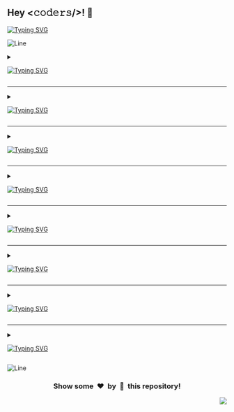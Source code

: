 <h2>Hey <𝚌𝚘𝚍𝚎𝚛𝚜/>! 👋</h2>

[![Typing SVG](https://readme-typing-svg.herokuapp.com?font=Fira+Code&size=60&pause=1000&center=true&vCenter=true&multiline=true&width=1000&height=100&lines=AVAILABLE+PROJECTS)](https://git.io/typing-svg)

![Line](https://github.com/Avdhesh-Varshney/WebMasterLog/assets/114330097/4b78510f-a941-45f8-a9d5-80ed0705e847)

<!-- ######################################### Angular JS Projects ######################################### -->

<details>
<summary>

[![Typing SVG](https://readme-typing-svg.demolab.com?font=Comfortaa&size=60&pause=1500&color=dd0031&center=true&vCenter=true&width=2000&height=120&lines=ANGULAR+JS+PROJECTS)](https://git.io/typing-svg)
</summary>

<div align="center">

#### :zap: Row 1

| <img src="/src/app/(category)/angular/(projects)/contact-manager/screenshot.webp" width="300px" height="180px"> | <img src="/src/app/(category)/angular/(projects)/quick-notes/screenshot.webp" width="300px" height="180px"> | <img src="/src/app/(category)/angular/(projects)/recipe-sharing/screenshot.webp" width="300px" height="180px"> |
| :--: | :--: | :--: |
| [Contact Manager](./src/app/(category)/angular/(projects)/contact-manager) | [Quick Notes](./src/app/(category)/angular/(projects)/quick-notes) | [Recipe Sharing](./src/app/(category)/angular/(projects)/recipe-sharing) |

---

#### :zap: Row 2

| <img src="/src/app/(category)/angular/(projects)/task-manager/screenshot.webp" width="300px" height="180px"> | <img src="/src/app/(category)/angular/(projects)/train-website/screenshot.webp" width="300px" height="180px"> | <img src="/src/app/(category)/angular/(projects)/real-time-chat-application/screenshot.webp" width="300px" height="180px"> |
| :--: | :--: | :--: |
| [Task Manager](./src/app/(category)/angular/(projects)/task-manager) | [Train Website](./src/app/(category)/angular/(projects)/train-website) | [Real Time Chat Application](./src/app/(category)/angular/(projects)/real-time-chat-application) |

</div>

</details>

---

<!-- ######################################### Frontend Projects ######################################### -->

<details>
<summary>

[![Typing SVG](https://readme-typing-svg.demolab.com?font=Comfortaa&size=60&pause=1500&color=61dafb&center=true&vCenter=true&width=2000&height=120&lines=FRONTEND+PROJECTS)](https://git.io/typing-svg)
</summary>

<div align="center">

#### :zap: Row 1

| <img src="/src/app/(category)/frontend/(projects)/amazon-clone/screenshot.webp" width="300px" height="180px"> | <img src="/src/app/(category)/frontend/(projects)/amazon-prime-clone/screenshot.webp" width="300px" height="180px"> | <img src="/src/app/(category)/frontend/(projects)/animated-tea-cup/screenshot.webp" width="300px" height="180px"> |
| :--: | :--: | :--: |
| [Amazon Clone](./src/app/(category)/frontend/(projects)/amazon-clone) | [Amazon Prime Clone](./src/app/(category)/frontend/(projects)/amazon-prime-clone) | [Animated Tea Cup](./src/app/(category)/frontend/(projects)/animated-tea-cup) |

---

#### :zap: Row 2

| <img src="/src/app/(category)/frontend/(projects)/apple-clone/screenshot.webp" width="300px" height="180px"> | <img src="/src/app/(category)/frontend/(projects)/biography-br-ambedkar/screenshot.webp" width="300px" height="180px"> | <img src="/src/app/(category)/frontend/(projects)/biography-mahatma-gandhi/screenshot.webp" width="300px" height="180px"> |
| :--: | :--: | :--: |
| [Apple Clone](./src/app/(category)/frontend/(projects)/apple-clone) | [Biography Br Ambedkar](./src/app/(category)/frontend/(projects)/biography-br-ambedkar) | [Biography Mahatma Gandhi](./src/app/(category)/frontend/(projects)/biography-mahatma-gandhi) |

---

#### :zap: Row 3

| <img src="/src/app/(category)/frontend/(projects)/blood-donation-form/screenshot.webp" width="300px" height="180px"> | <img src="/src/app/(category)/frontend/(projects)/book-website/screenshot.webp" width="300px" height="180px"> | <img src="/src/app/(category)/frontend/(projects)/facebook-login-page/screenshot.webp" width="300px" height="180px"> |
| :--: | :--: | :--: |
| [Blood Donation Form](./src/app/(category)/frontend/(projects)/blood-donation-form) | [Book Website](./src/app/(category)/frontend/(projects)/book-website) | [Facebook Login Page](./src/app/(category)/frontend/(projects)/facebook-login-page) |

---

#### :zap: Row 4

| <img src="/src/app/(category)/frontend/(projects)/feedback-form/screenshot.webp" width="300px" height="180px"> | <img src="/src/app/(category)/frontend/(projects)/flexflow/screenshot.webp" width="300px" height="180px"> | <img src="/src/app/(category)/frontend/(projects)/flipkart-clone/screenshot.webp" width="300px" height="180px"> |
| :--: | :--: | :--: |
| [Feedback Form](./src/app/(category)/frontend/(projects)/feedback-form) | [Flexflow](./src/app/(category)/frontend/(projects)/flexflow) | [Flipkart Clone](./src/app/(category)/frontend/(projects)/flipkart-clone) |

---

#### :zap: Row 5

| <img src="/src/app/(category)/frontend/(projects)/google-drive-clone/screenshot.webp" width="300px" height="180px"> | <img src="/src/app/(category)/frontend/(projects)/google-search-clone/screenshot.webp" width="300px" height="180px"> | <img src="/src/app/(category)/frontend/(projects)/hotstar-clone/screenshot.webp" width="300px" height="180px"> |
| :--: | :--: | :--: |
| [Google Drive Clone](./src/app/(category)/frontend/(projects)/google-drive-clone) | [Google Search Clone](./src/app/(category)/frontend/(projects)/google-search-clone) | [Hotstar Clone](./src/app/(category)/frontend/(projects)/hotstar-clone) |

---

#### :zap: Row 6

| <img src="/src/app/(category)/frontend/(projects)/iphone-14-pro-clone/screenshot.webp" width="300px" height="180px"> | <img src="/src/app/(category)/frontend/(projects)/linktree-clone/screenshot.webp" width="300px" height="180px"> | <img src="/src/app/(category)/frontend/(projects)/login-signup-form/screenshot.webp" width="300px" height="180px"> |
| :--: | :--: | :--: |
| [Iphone 14 Pro Clone](./src/app/(category)/frontend/(projects)/iphone-14-pro-clone) | [Linktree Clone](./src/app/(category)/frontend/(projects)/linktree-clone) | [Login Signup Form](./src/app/(category)/frontend/(projects)/login-signup-form) |

---

#### :zap: Row 7

| <img src="/src/app/(category)/frontend/(projects)/makemytrip-clone/screenshot.webp" width="300px" height="180px"> | <img src="/src/app/(category)/frontend/(projects)/microsoft-clone/screenshot.webp" width="300px" height="180px"> | <img src="/src/app/(category)/frontend/(projects)/netflix-clone/screenshot.webp" width="300px" height="180px"> |
| :--: | :--: | :--: |
| [Makemytrip Clone](./src/app/(category)/frontend/(projects)/makemytrip-clone) | [Microsoft Clone](./src/app/(category)/frontend/(projects)/microsoft-clone) | [Netflix Clone](./src/app/(category)/frontend/(projects)/netflix-clone) |

---

#### :zap: Row 8

| <img src="/src/app/(category)/frontend/(projects)/phonepe/screenshot.webp" width="300px" height="180px"> | <img src="/src/app/(category)/frontend/(projects)/pokemon-card/screenshot.webp" width="300px" height="180px"> | <img src="/src/app/(category)/frontend/(projects)/product-landing-page/screenshot.webp" width="300px" height="180px"> |
| :--: | :--: | :--: |
| [Phonepe](./src/app/(category)/frontend/(projects)/phonepe) | [Pokemon Card](./src/app/(category)/frontend/(projects)/pokemon-card) | [Product Landing Page](./src/app/(category)/frontend/(projects)/product-landing-page) |

---

#### :zap: Row 9

| <img src="/src/app/(category)/frontend/(projects)/reddit-clone/screenshot.webp" width="300px" height="180px"> | <img src="/src/app/(category)/frontend/(projects)/sidebar-menu/screenshot.webp" width="300px" height="180px"> | <img src="/src/app/(category)/frontend/(projects)/spacex-website-clone/screenshot.webp" width="300px" height="180px"> |
| :--: | :--: | :--: |
| [Reddit Clone](./src/app/(category)/frontend/(projects)/reddit-clone) | [Sidebar Menu](./src/app/(category)/frontend/(projects)/sidebar-menu) | [Spacex Website Clone](./src/app/(category)/frontend/(projects)/spacex-website-clone) |

---

#### :zap: Row 10

| <img src="/src/app/(category)/frontend/(projects)/spotify-clone/screenshot.webp" width="300px" height="180px"> | <img src="/src/app/(category)/frontend/(projects)/starbucks-landing-page/screenshot.webp" width="300px" height="180px"> | <img src="/src/app/(category)/frontend/(projects)/survey-form/screenshot.webp" width="300px" height="180px"> |
| :--: | :--: | :--: |
| [Spotify Clone](./src/app/(category)/frontend/(projects)/spotify-clone) | [Starbucks Landing Page](./src/app/(category)/frontend/(projects)/starbucks-landing-page) | [Survey Form](./src/app/(category)/frontend/(projects)/survey-form) |

</div>

</details>

---

<!-- ######################################### Javascript/ Vanilla JS Projects ######################################### -->

<details>
<summary>

[![Typing SVG](https://readme-typing-svg.demolab.com?font=Comfortaa&size=60&pause=1500&color=F7DF1E&center=true&vCenter=true&width=2000&height=120&lines=VANILLA+JS+PROJECTS)](https://git.io/typing-svg)
</summary>

<div align="center">

#### :zap: Row 1

| <img src="/src/app/(category)/javascript/(projects)/3d-solar-system/screenshot.webp" width="300px" height="180px"> | <img src="/src/app/(category)/javascript/(projects)/amazon-clone/screenshot.webp" width="300px" height="180px"> | <img src="/src/app/(category)/javascript/(projects)/anagram-checker/screenshot.webp" width="300px" height="180px"> |
| :--: | :--: | :--: |
| [3D Solar System](./src/app/(category)/javascript/(projects)/3d-solar-system) | [Amazon Clone](./src/app/(category)/javascript/(projects)/amazon-clone) | [Anagram Checker](./src/app/(category)/javascript/(projects)/anagram-checker) |

---

#### :zap: Row 2

| <img src="/src/app/(category)/javascript/(projects)/analog-clock/screenshot.webp" width="300px" height="180px"> | <img src="/src/app/(category)/javascript/(projects)/apna-college-clone/screenshot.webp" width="300px" height="180px"> | <img src="/src/app/(category)/javascript/(projects)/audio-analyzer/screenshot.webp" width="300px" height="180px"> |
| :--: | :--: | :--: |
| [Analog Clock](./src/app/(category)/javascript/(projects)/analog-clock) | [Apna College Clone](./src/app/(category)/javascript/(projects)/apna-college-clone) | [Audio Analyzer](./src/app/(category)/javascript/(projects)/audio-analyzer) |

---

#### :zap: Row 3

| <img src="/src/app/(category)/javascript/(projects)/battery-status-tracker/screenshot.webp" width="300px" height="180px"> | <img src="/src/app/(category)/javascript/(projects)/book-review-website/screenshot.webp" width="300px" height="180px"> | <img src="/src/app/(category)/javascript/(projects)/bulb-on-off/screenshot.webp" width="300px" height="180px"> |
| :--: | :--: | :--: |
| [Battery Status Tracker](./src/app/(category)/javascript/(projects)/battery-status-tracker) | [Book Review Website](./src/app/(category)/javascript/(projects)/book-review-website) | [Bulb On Off](./src/app/(category)/javascript/(projects)/bulb-on-off) |

---

#### :zap: Row 4

| <img src="/src/app/(category)/javascript/(projects)/calendar-app/screenshot.webp" width="300px" height="180px"> | <img src="/src/app/(category)/javascript/(projects)/captcha-generator/screenshot.webp" width="300px" height="180px"> | <img src="/src/app/(category)/javascript/(projects)/ceaser-cipher/screenshot.webp" width="300px" height="180px"> |
| :--: | :--: | :--: |
| [Calendar App](./src/app/(category)/javascript/(projects)/calendar-app) | [Captcha Generator](./src/app/(category)/javascript/(projects)/captcha-generator) | [Ceaser Cipher](./src/app/(category)/javascript/(projects)/ceaser-cipher) |

---

#### :zap: Row 5

| <img src="/src/app/(category)/javascript/(projects)/co-prime-number-checker/screenshot.webp" width="300px" height="180px"> | <img src="/src/app/(category)/javascript/(projects)/code-editor/screenshot.webp" width="300px" height="180px"> | <img src="/src/app/(category)/javascript/(projects)/cosmoxplore-apod/screenshot.webp" width="300px" height="180px"> |
| :--: | :--: | :--: |
| [Co Prime Number Checker](./src/app/(category)/javascript/(projects)/co-prime-number-checker) | [Code Editor](./src/app/(category)/javascript/(projects)/code-editor) | [Cosmoxplore Apod](./src/app/(category)/javascript/(projects)/cosmoxplore-apod) |

---

#### :zap: Row 6

| <img src="/src/app/(category)/javascript/(projects)/countdown-timer/screenshot.webp" width="300px" height="180px"> | <img src="/src/app/(category)/javascript/(projects)/countries-over-the-world/screenshot.webp" width="300px" height="180px"> | <img src="/src/app/(category)/javascript/(projects)/css-art-gallery/screenshot.webp" width="300px" height="180px"> |       
| :--: | :--: | :--: |
| [Countdown Timer](./src/app/(category)/javascript/(projects)/countdown-timer) | [Countries Over The World](./src/app/(category)/javascript/(projects)/countries-over-the-world) | [Css Art Gallery](./src/app/(category)/javascript/(projects)/css-art-gallery) |

---

#### :zap: Row 7

| <img src="/src/app/(category)/javascript/(projects)/custom-video-player/screenshot.webp" width="300px" height="180px"> | <img src="/src/app/(category)/javascript/(projects)/daily-journal-website/screenshot.webp" width="300px" height="180px"> | <img src="/src/app/(category)/javascript/(projects)/day-calculator/screenshot.webp" width="300px" height="180px"> |       
| :--: | :--: | :--: |
| [Custom Video Player](./src/app/(category)/javascript/(projects)/custom-video-player) | [Daily Journal Website](./src/app/(category)/javascript/(projects)/daily-journal-website) | [Day Calculator](./src/app/(category)/javascript/(projects)/day-calculator) |

---

#### :zap: Row 8

| <img src="/src/app/(category)/javascript/(projects)/days-between-two-dates/screenshot.webp" width="300px" height="180px"> | <img src="/src/app/(category)/javascript/(projects)/dictionary-app/screenshot.webp" width="300px" height="180px"> | <img src="/src/app/(category)/javascript/(projects)/dictonary-app/screenshot.webp" width="300px" height="180px"> |
| :--: | :--: | :--: |
| [Days Between Two Dates](./src/app/(category)/javascript/(projects)/days-between-two-dates) | [Dictionary App](./src/app/(category)/javascript/(projects)/dictionary-app) | [Dictonary App](./src/app/(category)/javascript/(projects)/dictonary-app) |

---

#### :zap: Row 9

| <img src="/src/app/(category)/javascript/(projects)/drag-and-drop/screenshot.webp" width="300px" height="180px"> | <img src="/src/app/(category)/javascript/(projects)/electronic-drum-kit/screenshot.webp" width="300px" height="180px"> | <img src="/src/app/(category)/javascript/(projects)/email-subscription-form-with-google-sheet/screenshot.webp" width="300px" height="180px"> |
| :--: | :--: | :--: |
| [Drag And Drop](./src/app/(category)/javascript/(projects)/drag-and-drop) | [Electronic Drum Kit](./src/app/(category)/javascript/(projects)/electronic-drum-kit) | [Email Subscription Form With Google Sheet](./src/app/(category)/javascript/(projects)/email-subscription-form-with-google-sheet) |

---

#### :zap: Row 10

| <img src="/src/app/(category)/javascript/(projects)/emoji-maker/screenshot.webp" width="300px" height="180px"> | <img src="/src/app/(category)/javascript/(projects)/expense-splitter-website/screenshot.webp" width="300px" height="180px"> | <img src="/src/app/(category)/javascript/(projects)/expense-tracker/screenshot.webp" width="300px" height="180px"> |
| :--: | :--: | :--: |
| [Emoji Maker](./src/app/(category)/javascript/(projects)/emoji-maker) | [Expense Splitter Website](./src/app/(category)/javascript/(projects)/expense-splitter-website) | [Expense Tracker](./src/app/(category)/javascript/(projects)/expense-tracker) |

---

#### :zap: Row 11

| <img src="/src/app/(category)/javascript/(projects)/fitness-website/screenshot.webp" width="300px" height="180px"> | <img src="/src/app/(category)/javascript/(projects)/food-recipe-finder/screenshot.webp" width="300px" height="180px"> | <img src="/src/app/(category)/javascript/(projects)/gallery/screenshot.webp" width="300px" height="180px"> |
| :--: | :--: | :--: |
| [Fitness Website](./src/app/(category)/javascript/(projects)/fitness-website) | [Food Recipe Finder](./src/app/(category)/javascript/(projects)/food-recipe-finder) | [Gallery](./src/app/(category)/javascript/(projects)/gallery) |

---

#### :zap: Row 12

| <img src="/src/app/(category)/javascript/(projects)/garden-planning-website/screenshot.webp" width="300px" height="180px"> | <img src="/src/app/(category)/javascript/(projects)/gasguys-homepage-clone/screenshot.webp" width="300px" height="180px"> | <img src="/src/app/(category)/javascript/(projects)/github-profile-viewer/screenshot.webp" width="300px" height="180px"> |
| :--: | :--: | :--: |
| [Garden Planning Website](./src/app/(category)/javascript/(projects)/garden-planning-website) | [Gasguys Homepage Clone](./src/app/(category)/javascript/(projects)/gasguys-homepage-clone) | [Github Profile Viewer](./src/app/(category)/javascript/(projects)/github-profile-viewer) |

---

#### :zap: Row 13

| <img src="/src/app/(category)/javascript/(projects)/gravity-drops/screenshot.webp" width="300px" height="180px"> | <img src="/src/app/(category)/javascript/(projects)/hackathon-tracker/screenshot.webp" width="300px" height="180px"> | <img src="/src/app/(category)/javascript/(projects)/hex-color-code-generator/screenshot.webp" width="300px" height="180px"> |       
| :--: | :--: | :--: |
| [Gravity Drops](./src/app/(category)/javascript/(projects)/gravity-drops) | [Hackathon Tracker](./src/app/(category)/javascript/(projects)/hackathon-tracker) | [Hex Color Code Generator](./src/app/(category)/javascript/(projects)/hex-color-code-generator) |

---

#### :zap: Row 14

| <img src="/src/app/(category)/javascript/(projects)/image-search-engine/screenshot.webp" width="300px" height="180px"> | <img src="/src/app/(category)/javascript/(projects)/interactive-drawing-website/screenshot.webp" width="300px" height="180px"> | <img src="/src/app/(category)/javascript/(projects)/interactive-periodic-table/screenshot.webp" width="300px" height="180px"> |
| :--: | :--: | :--: |
| [Image Search Engine](./src/app/(category)/javascript/(projects)/image-search-engine) | [Interactive Drawing Website](./src/app/(category)/javascript/(projects)/interactive-drawing-website) | [Interactive Periodic Table](./src/app/(category)/javascript/(projects)/interactive-periodic-table) |

---

#### :zap: Row 15

| <img src="/src/app/(category)/javascript/(projects)/interval-timer/screenshot.webp" width="300px" height="180px"> | <img src="/src/app/(category)/javascript/(projects)/isogram-checker/screenshot.webp" width="300px" height="180px"> | <img src="/src/app/(category)/javascript/(projects)/isomorphic-strings-checker/screenshot.webp" width="300px" height="180px"> |      
| :--: | :--: | :--: |
| [Interval Timer](./src/app/(category)/javascript/(projects)/interval-timer) | [Isogram Checker](./src/app/(category)/javascript/(projects)/isogram-checker) | [Isomorphic Strings Checker](./src/app/(category)/javascript/(projects)/isomorphic-strings-checker) |

---

#### :zap: Row 16

| <img src="/src/app/(category)/javascript/(projects)/joke-telling-website/screenshot.webp" width="300px" height="180px"> | <img src="/src/app/(category)/javascript/(projects)/kanban-board/screenshot.webp" width="300px" height="180px"> | <img src="/src/app/(category)/javascript/(projects)/language-learning-website/screenshot.webp" width="300px" height="180px"> |    
| :--: | :--: | :--: |
| [Joke Telling Website](./src/app/(category)/javascript/(projects)/joke-telling-website) | [Kanban Board](./src/app/(category)/javascript/(projects)/kanban-board) | [Language Learning Website](./src/app/(category)/javascript/(projects)/language-learning-website) |

---

#### :zap: Row 17

| <img src="/src/app/(category)/javascript/(projects)/language-translator/screenshot.webp" width="300px" height="180px"> | <img src="/src/app/(category)/javascript/(projects)/leap-year-checker/screenshot.webp" width="300px" height="180px"> | <img src="/src/app/(category)/javascript/(projects)/markdown-previewer/screenshot.webp" width="300px" height="180px"> |       
| :--: | :--: | :--: |
| [Language Translator](./src/app/(category)/javascript/(projects)/language-translator) | [Leap Year Checker](./src/app/(category)/javascript/(projects)/leap-year-checker) | [Markdown Previewer](./src/app/(category)/javascript/(projects)/markdown-previewer) |

---

#### :zap: Row 18

| <img src="/src/app/(category)/javascript/(projects)/martian-imagery/screenshot.webp" width="300px" height="180px"> | <img src="/src/app/(category)/javascript/(projects)/meme-creator/screenshot.webp" width="300px" height="180px"> | <img src="/src/app/(category)/javascript/(projects)/meme-generator/screenshot.webp" width="300px" height="180px"> |
| :--: | :--: | :--: |
| [Martian Imagery](./src/app/(category)/javascript/(projects)/martian-imagery) | [Meme Creator](./src/app/(category)/javascript/(projects)/meme-creator) | [Meme Generator](./src/app/(category)/javascript/(projects)/meme-generator) |

---

#### :zap: Row 19

| <img src="/src/app/(category)/javascript/(projects)/moon-phase-visibility/screenshot.webp" width="300px" height="180px"> | <img src="/src/app/(category)/javascript/(projects)/morse-code-convertor/screenshot.webp" width="300px" height="180px"> | <img src="/src/app/(category)/javascript/(projects)/movie-app/screenshot.webp" width="300px" height="180px"> |
| :--: | :--: | :--: |
| [Moon Phase Visibility](./src/app/(category)/javascript/(projects)/moon-phase-visibility) | [Morse Code Convertor](./src/app/(category)/javascript/(projects)/morse-code-convertor) | [Movie App](./src/app/(category)/javascript/(projects)/movie-app) |

---

#### :zap: Row 20

| <img src="/src/app/(category)/javascript/(projects)/movie-finder/screenshot.webp" width="300px" height="180px"> | <img src="/src/app/(category)/javascript/(projects)/n-queen-visualizer/screenshot.webp" width="300px" height="180px"> | <img src="/src/app/(category)/javascript/(projects)/number-to-words-convertor/screenshot.webp" width="300px" height="180px"> |      
| :--: | :--: | :--: |
| [Movie Finder](./src/app/(category)/javascript/(projects)/movie-finder) | [N Queen Visualizer](./src/app/(category)/javascript/(projects)/n-queen-visualizer) | [Number To Words Convertor](./src/app/(category)/javascript/(projects)/number-to-words-convertor) |

---

#### :zap: Row 21

| <img src="/src/app/(category)/javascript/(projects)/paint-app/screenshot.webp" width="300px" height="180px"> | <img src="/src/app/(category)/javascript/(projects)/palindrome-checker/screenshot.webp" width="300px" height="180px"> | <img src="/src/app/(category)/javascript/(projects)/pangram-checker/screenshot.webp" width="300px" height="180px"> |
| :--: | :--: | :--: |
| [Paint App](./src/app/(category)/javascript/(projects)/paint-app) | [Palindrome Checker](./src/app/(category)/javascript/(projects)/palindrome-checker) | [Pangram Checker](./src/app/(category)/javascript/(projects)/pangram-checker) |

---

#### :zap: Row 22

| <img src="/src/app/(category)/javascript/(projects)/password-generator/screenshot.webp" width="300px" height="180px"> | <img src="/src/app/(category)/javascript/(projects)/password-manager/screenshot.webp" width="300px" height="180px"> | <img src="/src/app/(category)/javascript/(projects)/password-strength-checker/screenshot.webp" width="300px" height="180px"> |  
| :--: | :--: | :--: |
| [Password Generator](./src/app/(category)/javascript/(projects)/password-generator) | [Password Manager](./src/app/(category)/javascript/(projects)/password-manager) | [Password Strength Checker](./src/app/(category)/javascript/(projects)/password-strength-checker) |

---

#### :zap: Row 23

| <img src="/src/app/(category)/javascript/(projects)/paytm-clone/screenshot.webp" width="300px" height="180px"> | <img src="/src/app/(category)/javascript/(projects)/perfect-number-checker/screenshot.webp" width="300px" height="180px"> | <img src="/src/app/(category)/javascript/(projects)/personal-portfolio/screenshot.webp" width="300px" height="180px"> |
| :--: | :--: | :--: |
| [Paytm Clone](./src/app/(category)/javascript/(projects)/paytm-clone) | [Perfect Number Checker](./src/app/(category)/javascript/(projects)/perfect-number-checker) | [Personal Portfolio](./src/app/(category)/javascript/(projects)/personal-portfolio) |

---

#### :zap: Row 24

| <img src="/src/app/(category)/javascript/(projects)/prime-number-checker/screenshot.webp" width="300px" height="180px"> | <img src="/src/app/(category)/javascript/(projects)/qr-code-generator/screenshot.webp" width="300px" height="180px"> | <img src="/src/app/(category)/javascript/(projects)/quote-generator/screenshot.webp" width="300px" height="180px"> |
| :--: | :--: | :--: |
| [Prime Number Checker](./src/app/(category)/javascript/(projects)/prime-number-checker) | [Qr Code Generator](./src/app/(category)/javascript/(projects)/qr-code-generator) | [Quote Generator](./src/app/(category)/javascript/(projects)/quote-generator) |

---

#### :zap: Row 25

| <img src="/src/app/(category)/javascript/(projects)/random-advice-generator/screenshot.webp" width="300px" height="180px"> | <img src="/src/app/(category)/javascript/(projects)/random-name-generator/screenshot.webp" width="300px" height="180px"> | <img src="/src/app/(category)/javascript/(projects)/random-picker/screenshot.webp" width="300px" height="180px"> |    
| :--: | :--: | :--: |
| [Random Advice Generator](./src/app/(category)/javascript/(projects)/random-advice-generator) | [Random Name Generator](./src/app/(category)/javascript/(projects)/random-name-generator) | [Random Picker](./src/app/(category)/javascript/(projects)/random-picker) |

---

#### :zap: Row 26

| <img src="/src/app/(category)/javascript/(projects)/recipe-finder/screenshot.webp" width="300px" height="180px"> | <img src="/src/app/(category)/javascript/(projects)/recipe-hunter/screenshot.webp" width="300px" height="180px"> | <img src="/src/app/(category)/javascript/(projects)/resume-builder/screenshot.webp" width="300px" height="180px"> |
| :--: | :--: | :--: |
| [Recipe Finder](./src/app/(category)/javascript/(projects)/recipe-finder) | [Recipe Hunter](./src/app/(category)/javascript/(projects)/recipe-hunter) | [Resume Builder](./src/app/(category)/javascript/(projects)/resume-builder) |

---

#### :zap: Row 27

| <img src="/src/app/(category)/javascript/(projects)/rgb-color-slider/screenshot.webp" width="300px" height="180px"> | <img src="/src/app/(category)/javascript/(projects)/search-from-here/screenshot.webp" width="300px" height="180px"> | <img src="/src/app/(category)/javascript/(projects)/social-media-analytics/screenshot.webp" width="300px" height="180px"> |       
| :--: | :--: | :--: |
| [Rgb Color Slider](./src/app/(category)/javascript/(projects)/rgb-color-slider) | [Search From Here](./src/app/(category)/javascript/(projects)/search-from-here) | [Social Media Analytics](./src/app/(category)/javascript/(projects)/social-media-analytics) |

---

#### :zap: Row 28

| <img src="/src/app/(category)/javascript/(projects)/sort-visualizer/screenshot.webp" width="300px" height="180px"> | <img src="/src/app/(category)/javascript/(projects)/star-rating-component/screenshot.webp" width="300px" height="180px"> | <img src="/src/app/(category)/javascript/(projects)/stop-watch/screenshot.webp" width="300px" height="180px"> |
| :--: | :--: | :--: |
| [Sort Visualizer](./src/app/(category)/javascript/(projects)/sort-visualizer) | [Star Rating Component](./src/app/(category)/javascript/(projects)/star-rating-component) | [Stop Watch](./src/app/(category)/javascript/(projects)/stop-watch) |

---

#### :zap: Row 29

| <img src="/src/app/(category)/javascript/(projects)/stopwatch/screenshot.webp" width="300px" height="180px"> | <img src="/src/app/(category)/javascript/(projects)/subsequence-checker/screenshot.webp" width="300px" height="180px"> | <img src="/src/app/(category)/javascript/(projects)/substring-checker/screenshot.webp" width="300px" height="180px"> |
| :--: | :--: | :--: |
| [Stopwatch](./src/app/(category)/javascript/(projects)/stopwatch) | [Subsequence Checker](./src/app/(category)/javascript/(projects)/subsequence-checker) | [Substring Checker](./src/app/(category)/javascript/(projects)/substring-checker) |

---

#### :zap: Row 30

| <img src="/src/app/(category)/javascript/(projects)/sudoku-game/screenshot.webp" width="300px" height="180px"> | <img src="/src/app/(category)/javascript/(projects)/sudoku-solver/screenshot.webp" width="300px" height="180px"> | <img src="/src/app/(category)/javascript/(projects)/synonym-searcher/screenshot.webp" width="300px" height="180px"> |
| :--: | :--: | :--: |
| [Sudoku Game](./src/app/(category)/javascript/(projects)/sudoku-game) | [Sudoku Solver](./src/app/(category)/javascript/(projects)/sudoku-solver) | [Synonym Searcher](./src/app/(category)/javascript/(projects)/synonym-searcher) |

---

#### :zap: Row 31

| <img src="/src/app/(category)/javascript/(projects)/task-reminder/screenshot.webp" width="300px" height="180px"> | <img src="/src/app/(category)/javascript/(projects)/tesla-website-clone/screenshot.webp" width="300px" height="180px"> | <img src="/src/app/(category)/javascript/(projects)/text-summarizer/screenshot.webp" width="300px" height="180px"> |
| :--: | :--: | :--: |
| [Task Reminder](./src/app/(category)/javascript/(projects)/task-reminder) | [Tesla Website Clone](./src/app/(category)/javascript/(projects)/tesla-website-clone) | [Text Summarizer](./src/app/(category)/javascript/(projects)/text-summarizer) |

---

#### :zap: Row 32

| <img src="/src/app/(category)/javascript/(projects)/text-to-image-generator/screenshot.webp" width="300px" height="180px"> | <img src="/src/app/(category)/javascript/(projects)/text-to-voice/screenshot.webp" width="300px" height="180px"> | <img src="/src/app/(category)/javascript/(projects)/text-translator/screenshot.webp" width="300px" height="180px"> |
| :--: | :--: | :--: |
| [Text To Image Generator](./src/app/(category)/javascript/(projects)/text-to-image-generator) | [Text To Voice](./src/app/(category)/javascript/(projects)/text-to-voice) | [Text Translator](./src/app/(category)/javascript/(projects)/text-translator) |

---

#### :zap: Row 33

| <img src="/src/app/(category)/javascript/(projects)/theme-cake-order-form/screenshot.webp" width="300px" height="180px"> | <img src="/src/app/(category)/javascript/(projects)/time-capsule-center/screenshot.webp" width="300px" height="180px"> | <img src="/src/app/(category)/javascript/(projects)/time-watcher/screenshot.webp" width="300px" height="180px"> |
| :--: | :--: | :--: |
| [Theme Cake Order Form](./src/app/(category)/javascript/(projects)/theme-cake-order-form) | [Time Capsule Center](./src/app/(category)/javascript/(projects)/time-capsule-center) | [Time Watcher](./src/app/(category)/javascript/(projects)/time-watcher) |

---

#### :zap: Row 34

| <img src="/src/app/(category)/javascript/(projects)/to-do-list/screenshot.webp" width="300px" height="180px"> | <img src="/src/app/(category)/javascript/(projects)/travel-app/screenshot.webp" width="300px" height="180px"> | <img src="/src/app/(category)/javascript/(projects)/travel-journal/screenshot.webp" width="300px" height="180px"> |
| :--: | :--: | :--: |
| [To Do List](./src/app/(category)/javascript/(projects)/to-do-list) | [Travel App](./src/app/(category)/javascript/(projects)/travel-app) | [Travel Journal](./src/app/(category)/javascript/(projects)/travel-journal) |

---

#### :zap: Row 35

| <img src="/src/app/(category)/javascript/(projects)/typing-test/screenshot.webp" width="300px" height="180px"> | <img src="/src/app/(category)/javascript/(projects)/valid-parenthesis-checker/screenshot.webp" width="300px" height="180px"> | <img src="/src/app/(category)/javascript/(projects)/virtual-piano/screenshot.webp" width="300px" height="180px"> |
| :--: | :--: | :--: |
| [Typing Test](./src/app/(category)/javascript/(projects)/typing-test) | [Valid Parenthesis Checker](./src/app/(category)/javascript/(projects)/valid-parenthesis-checker) | [Virtual Piano](./src/app/(category)/javascript/(projects)/virtual-piano) |

---

#### :zap: Row 36

| <img src="/src/app/(category)/javascript/(projects)/vocabulary-builder/screenshot.webp" width="300px" height="180px"> | <img src="/src/app/(category)/javascript/(projects)/vowel-counter/screenshot.webp" width="300px" height="180px"> | <img src="/src/app/(category)/javascript/(projects)/weather-app/screenshot.webp" width="300px" height="180px"> |
| :--: | :--: | :--: |
| [Vocabulary Builder](./src/app/(category)/javascript/(projects)/vocabulary-builder) | [Vowel Counter](./src/app/(category)/javascript/(projects)/vowel-counter) | [Weather App](./src/app/(category)/javascript/(projects)/weather-app) |

---

#### :zap: Row 37

| <img src="/src/app/(category)/javascript/(projects)/wheel-selector/screenshot.webp" width="300px" height="180px"> | <img src="/src/app/(category)/javascript/(projects)/wikipedia-clone/screenshot.webp" width="300px" height="180px"> | <img src="/src/app/(category)/javascript/(projects)/word-counter/screenshot.webp" width="300px" height="180px"> |
| :--: | :--: | :--: |
| [Wheel Selector](./src/app/(category)/javascript/(projects)/wheel-selector) | [Wikipedia Clone](./src/app/(category)/javascript/(projects)/wikipedia-clone) | [Word Counter](./src/app/(category)/javascript/(projects)/word-counter) |

---

#### :zap: Row 38

| <img src="/src/app/(category)/javascript/(projects)/world-clock/screenshot.webp" width="300px" height="180px"> | <img src="/src/app/(category)/javascript/(projects)/world-population/screenshot.webp" width="300px" height="180px"> | <img src="/src/app/(category)/javascript/(projects)/youtube-clone/screenshot.webp" width="300px" height="180px"> |
| :--: | :--: | :--: |
| [World Clock](./src/app/(category)/javascript/(projects)/world-clock) | [World Population](./src/app/(category)/javascript/(projects)/world-population) | [Youtube Clone](./src/app/(category)/javascript/(projects)/youtube-clone) |

---

#### :zap: Row 39

| <img src="/src/app/(category)/javascript/(projects)/zomato-clone/screenshot.webp" width="300px" height="180px"> |  |  |
| :--: | :--: | :--: |
| [Zomato Clone](./src/app/(category)/javascript/(projects)/zomato-clone) |  |  |

</div>

</details>

---

<!-- ######################################### Next JS Projects ######################################### -->

<details>
<summary>

[![Typing SVG](https://readme-typing-svg.demolab.com?font=Comfortaa&size=60&pause=1500&color=000000&center=true&vCenter=true&width=2000&height=120&lines=NEXT+JS+PROJECTS)](https://git.io/typing-svg)
</summary>

<div align="center">

#### :zap: Row 1

| <img src="/src/app/(category)/next/(projects)/attendance-tracking-app/screenshot.webp" width="300px" height="180px"> | <img src="/src/app/(category)/next/(projects)/breaking-news-app/screenshot.webp" width="300px" height="180px"> | <img src="/src/app/(category)/next/(projects)/gen-ai-quiz-application/screenshot.webp" width="300px" height="180px"> |
| :--: | :--: | :--: |
| [Attendance Tracking App](./src/app/(category)/next/(projects)/attendance-tracking-app) | [Breaking News App](./src/app/(category)/next/(projects)/breaking-news-app) | [Gen Ai Quiz Application](./src/app/(category)/next/(projects)/gen-ai-quiz-application) |

---

#### :zap: Row 2

| <img src="/src/app/(category)/next/(projects)/quiz-app/screenshot.webp" width="300px" height="180px"> | <img src="/src/app/(category)/next/(projects)/url-shortener/screenshot.webp" width="300px" height="180px"> | <img src="/src/app/(category)/next/(projects)/video-call-app/screenshot.webp" width="300px" height="180px"> |
| :--: | :--: | :--: |
| [Quiz App](./src/app/(category)/next/(projects)/quiz-app) | [Url Shortener](./src/app/(category)/next/(projects)/url-shortener) | [Video Call App](./src/app/(category)/next/(projects)/video-call-app) |

---

#### :zap: Row 3

| <img src="/src/app/(category)/next/(projects)/voice-call-app/screenshot.webp" width="300px" height="180px"> | <img src="/src/app/(category)/next/(projects)/weather-website/screenshot.webp" width="300px" height="180px"> |
| :--: | :--: |
| [Voice Call App](./src/app/(category)/next/(projects)/voice-call-app) | [Weather Website](./src/app/(category)/next/(projects)/weather-website) |

</div>

</details>

---

<!-- ######################################### Node JS Projects ######################################### -->

<details>
<summary>

[![Typing SVG](https://readme-typing-svg.demolab.com?font=Comfortaa&size=60&pause=1500&color=339933&center=true&vCenter=true&width=2000&height=120&lines=NODE+JS+PROJECTS)](https://git.io/typing-svg)
</summary>

<div align="center">

#### :zap: Row 1

| <img src="/src/app/(category)/node/(projects)/blog-platform/screenshot.webp" width="300px" height="180px"> | <img src="/src/app/(category)/node/(projects)/cooking-blog/screenshot.webp" width="300px" height="180px"> | <img src="/src/app/(category)/node/(projects)/crud-operations/screenshot.webp" width="300px" height="180px"> |
| :--: | :--: | :--: |
| [Blog Platform](./src/app/(category)/node/(projects)/blog-platform) | [Cooking Blog](./src/app/(category)/node/(projects)/cooking-blog) | [Crud Operations](./src/app/(category)/node/(projects)/crud-operations) |

---

#### :zap: Row 2

| <img src="/src/app/(category)/node/(projects)/docx-to-pdf-converter/screenshot.webp" width="300px" height="180px"> | <img src="/src/app/(category)/node/(projects)/e-commerce/screenshot.webp" width="300px" height="180px"> | <img src="/src/app/(category)/node/(projects)/file-upload-and-download-system/screenshot.webp" width="300px" height="180px"> |
| :--: | :--: | :--: |
| [Docx To Pdf Converter](./src/app/(category)/node/(projects)/docx-to-pdf-converter) | [E Commerce](./src/app/(category)/node/(projects)/e-commerce) | [File Upload And Download System](./src/app/(category)/node/(projects)/file-upload-and-download-system) |

---

#### :zap: Row 3

| <img src="/src/app/(category)/node/(projects)/gmail-nodemailer/screenshot.webp" width="300px" height="180px"> | <img src="/src/app/(category)/node/(projects)/headline-hub/screenshot.webp" width="300px" height="180px"> | <img src="/src/app/(category)/node/(projects)/infinite-scrolling/screenshot.webp" width="300px" height="180px"> |
| :--: | :--: | :--: |
| [Gmail Nodemailer](./src/app/(category)/node/(projects)/gmail-nodemailer) | [Headline Hub](./src/app/(category)/node/(projects)/headline-hub) | [Infinite Scrolling](./src/app/(category)/node/(projects)/infinite-scrolling) |

---

#### :zap: Row 4

| <img src="/src/app/(category)/node/(projects)/jwt-authenticator-with-roles/screenshot.webp" width="300px" height="180px"> | <img src="/src/app/(category)/node/(projects)/url-scraper/screenshot.webp" width="300px" height="180px"> | <img src="/src/app/(category)/node/(projects)/url-shortener/screenshot.webp" width="300px" height="180px"> |
| :--: | :--: | :--: |
| [Jwt Authenticator With Roles](./src/app/(category)/node/(projects)/jwt-authenticator-with-roles) | [Url Scraper](./src/app/(category)/node/(projects)/url-scraper) | [Url Shortener](./src/app/(category)/node/(projects)/url-shortener) |

---

#### :zap: Row 5

| <img src="/src/app/(category)/node/(projects)/user-registration-system/screenshot.webp" width="300px" height="180px"> | <img src="/src/app/(category)/node/(projects)/youtube-video-downloader/screenshot.webp" width="300px" height="180px"> | <img src="/src/app/(category)/node/(projects)/med-brain/screenshot.webp" width="300px" height="180px">  |
| :--: | :--: | :--: |
| [User Registration System](./src/app/(category)/node/(projects)/user-registration-system) | [Youtube Video Downloader](./src/app/(category)/node/(projects)/youtube-video-downloader) | [med-brain](./src/app/(category)/node/(projects)/med-brain) |  |


#### :zap: Row 6

| <img src="/src/app/(category)/node/(projects)/real-time-chat-app/screenshot.webp" width="300px" height="180px"> | 
| :--: | :--: | :--: |
| [Real Time Chat App](./src/app/(category)/node/(projects)/real-time-chat-app)  |  |





</div>

</details>

---

<!-- ######################################### React JS Projects ######################################### -->

<details>
<summary>

[![Typing SVG](https://readme-typing-svg.demolab.com?font=Comfortaa&size=60&pause=1500&color=61DAFB&center=true&vCenter=true&width=2000&height=120&lines=REACT+JS+PROJECTS)](https://git.io/typing-svg)
</summary>

<div align="center">

#### :zap: Row 1

| <img src="/src/app/(category)/react/(projects)/cakes-n-cookies/screenshot.webp" width="300px" height="180px"> | <img src="/src/app/(category)/react/(projects)/chat-application/screenshot.webp" width="300px" height="180px"> | <img src="/src/app/(category)/react/(projects)/chat-bot/screenshot.webp" width="300px" height="180px"> |
| :--: | :--: | :--: |
| [Cakes N Cookies](./src/app/(category)/react/(projects)/cakes-n-cookies) | [Chat Application](./src/app/(category)/react/(projects)/chat-application) | [Chat Bot](./src/app/(category)/react/(projects)/chat-bot) |

---

#### :zap: Row 2

| <img src="/src/app/(category)/react/(projects)/code-editor/screenshot.webp" width="300px" height="180px"> | <img src="/src/app/(category)/react/(projects)/cryptocurrency-finder/screenshot.webp" width="300px" height="180px"> | <img src="/src/app/(category)/react/(projects)/currency-converter/screenshot.webp" width="300px" height="180px"> |
| :--: | :--: | :--: |
| [Code Editor](./src/app/(category)/react/(projects)/code-editor) | [Cryptocurrency Finder](./src/app/(category)/react/(projects)/cryptocurrency-finder) | [Currency Converter](./src/app/(category)/react/(projects)/currency-converter) |

---

#### :zap: Row 3

| <img src="/src/app/(category)/react/(projects)/food-recipe-app/screenshot.webp" width="300px" height="180px"> | <img src="/src/app/(category)/react/(projects)/form-validation/screenshot.webp" width="300px" height="180px"> | <img src="/src/app/(category)/react/(projects)/github-profile-viewer/screenshot.webp" width="300px" height="180px"> |
| :--: | :--: | :--: |
| [Food Recipe App](./src/app/(category)/react/(projects)/food-recipe-app) | [Form Validation](./src/app/(category)/react/(projects)/form-validation) | [Github Profile Viewer](./src/app/(category)/react/(projects)/github-profile-viewer) |

---

#### :zap: Row 4

| <img src="/src/app/(category)/react/(projects)/image-carousel/screenshot.webp" width="300px" height="180px"> | <img src="/src/app/(category)/react/(projects)/interview-report/screenshot.webp" width="300px" height="180px"> | <img src="/src/app/(category)/react/(projects)/ip-address-tracker/screenshot.webp" width="300px" height="180px"> |
| :--: | :--: | :--: |
| [Image Carousel](./src/app/(category)/react/(projects)/image-carousel) | [Interview Report](./src/app/(category)/react/(projects)/interview-report) | [Ip Address Tracker](./src/app/(category)/react/(projects)/ip-address-tracker) |

---

#### :zap: Row 5

| <img src="/src/app/(category)/react/(projects)/job-portal/screenshot.webp" width="300px" height="180px"> | <img src="/src/app/(category)/react/(projects)/motivation-for-the-day/screenshot.webp" width="300px" height="180px"> | <img src="/src/app/(category)/react/(projects)/movie-land/screenshot.webp" width="300px" height="180px"> |
| :--: | :--: | :--: |
| [Job Portal](./src/app/(category)/react/(projects)/job-portal) | [Motivation For The Day](./src/app/(category)/react/(projects)/motivation-for-the-day) | [Movie Land](./src/app/(category)/react/(projects)/movie-land) |

---

#### :zap: Row 6

| <img src="/src/app/(category)/react/(projects)/myntra-clone/screenshot.webp" width="300px" height="180px"> | <img src="/src/app/(category)/react/(projects)/netflix-clone/screenshot.webp" width="300px" height="180px"> | <img src="/src/app/(category)/react/(projects)/notes-app/screenshot.webp" width="300px" height="180px"> |
| :--: | :--: | :--: |
| [Myntra Clone](./src/app/(category)/react/(projects)/myntra-clone) | [Netflix Clone](./src/app/(category)/react/(projects)/netflix-clone) | [Notes App](./src/app/(category)/react/(projects)/notes-app) |

---

#### :zap: Row 7

| <img src="/src/app/(category)/react/(projects)/password-generator/screenshot.webp" width="300px" height="180px"> | <img src="/src/app/(category)/react/(projects)/qr-code-generator/screenshot.webp" width="300px" height="180px"> | <img src="/src/app/(category)/react/(projects)/quiz-app/screenshot.webp" width="300px" height="180px"> |
| :--: | :--: | :--: |
| [Password Generator](./src/app/(category)/react/(projects)/password-generator) | [Qr Code Generator](./src/app/(category)/react/(projects)/qr-code-generator) | [Quiz App](./src/app/(category)/react/(projects)/quiz-app) |

---

#### :zap: Row 8

| <img src="/src/app/(category)/react/(projects)/random-bible-verse/screenshot.webp" width="300px" height="180px"> | <img src="/src/app/(category)/react/(projects)/shopping-cart/screenshot.webp" width="300px" height="180px"> | <img src="/src/app/(category)/react/(projects)/solar-system-model/screenshot.webp" width="300px" height="180px"> |
| :--: | :--: | :--: |
| [Random Bible Verse](./src/app/(category)/react/(projects)/random-bible-verse) | [Shopping Cart](./src/app/(category)/react/(projects)/shopping-cart) | [Solar System Model](./src/app/(category)/react/(projects)/solar-system-model) |

---

#### :zap: Row 9

| <img src="/src/app/(category)/react/(projects)/sudoku-solver/screenshot.webp" width="300px" height="180px"> | <img src="/src/app/(category)/react/(projects)/swiggy-clone/screenshot.webp" width="300px" height="180px"> | <img src="/src/app/(category)/react/(projects)/tesla-clone/screenshot.webp" width="300px" height="180px"> |
| :--: | :--: | :--: |
| [Sudoku Solver](./src/app/(category)/react/(projects)/sudoku-solver) | [Swiggy Clone](./src/app/(category)/react/(projects)/swiggy-clone) | [Tesla Clone](./src/app/(category)/react/(projects)/tesla-clone) |

---

#### :zap: Row 10

| <img src="/src/app/(category)/react/(projects)/text-editor/screenshot.webp" width="300px" height="180px"> | <img src="/src/app/(category)/react/(projects)/to-do-list/screenshot.webp" width="300px" height="180px"> | <img src="/src/app/(category)/react/(projects)/travel-website/screenshot.webp" width="300px" height="180px"> |
| :--: | :--: | :--: |
| [Text Editor](./src/app/(category)/react/(projects)/text-editor) | [To Do List](./src/app/(category)/react/(projects)/to-do-list) | [Travel Website](./src/app/(category)/react/(projects)/travel-website) |

---

#### :zap: Row 11

| <img src="/src/app/(category)/react/(projects)/tspot-travel-app/screenshot.webp" width="300px" height="180px"> | <img src="/src/app/(category)/react/(projects)/tutoring-website/screenshot.webp" width="300px" height="180px"> | <img src="/src/app/(category)/react/(projects)/typing-speed-tracker/screenshot.webp" width="300px" height="180px"> |
| :--: | :--: | :--: |
| [Tspot Travel App](./src/app/(category)/react/(projects)/tspot-travel-app) | [Tutoring Website](./src/app/(category)/react/(projects)/tutoring-website) | [Typing Speed Tracker](./src/app/(category)/react/(projects)/typing-speed-tracker) |

---

#### :zap: Row 12

| <img src="/src/app/(category)/react/(projects)/video-hub/screenshot.webp" width="300px" height="180px"> | <img src="/src/app/(category)/react/(projects)/weather-app/screenshot.webp" width="300px" height="180px"> | <img src="/src/app/(category)/react/(projects)/youtube-clone/screenshot.webp" width="300px" height="180px"> |
| :--: | :--: | :--: |
| [Video Hub](./src/app/(category)/react/(projects)/video-hub) | [Weather App](./src/app/(category)/react/(projects)/weather-app) | [Youtube Clone](./src/app/(category)/react/(projects)/youtube-clone) |

</div>

</details>

---

<!-- ######################################### Typescript Projects ######################################### -->

<details>
<summary>

[![Typing SVG](https://readme-typing-svg.demolab.com?font=Comfortaa&size=60&pause=1500&color=3178C6&center=true&vCenter=true&width=2000&height=120&lines=TYPESCRIPT+PROJECTS)](https://git.io/typing-svg)
</summary>

<div align="center">

#### :zap: Row 1

| <img src="/src/app/(category)/typescript/(projects)/quiz-app/screenshot.webp" width="300px" height="180px"> | <img src="/src/app/(category)/typescript/(projects)/to-do-list-app/screenshot.webp" width="300px" height="180px"> |  |
| :--: | :--: | :--: |
| [Quiz App](./src/app/(category)/typescript/(projects)/quiz-app) | [To Do List App](./src/app/(category)/typescript/(projects)/to-do-list-app) |  |

</div>

</details>

---

<!-- ######################################### Vue JS Projects ######################################### -->

<details>
<summary>

[![Typing SVG](https://readme-typing-svg.demolab.com?font=Comfortaa&size=60&pause=1500&color=4FC08D&center=true&vCenter=true&width=2000&height=120&lines=VUE+JS+PROJECTS)](https://git.io/typing-svg)
</summary>

<div align="center">

#### :zap: Row 1

| <img src="/src/app/(category)/vue/(projects)/expense-tracker/screenshot.webp" width="300px" height="180px"> | <img src="/src/app/(category)/vue/(projects)/google-keep/screenshot.webp" width="300px" height="180px"> | <img src="/src/app/(category)/vue/(projects)/markdown-previewer/screenshot.webp" width="300px" height="180px"> |
| :--: | :--: | :--: |
| [Expense Tracker](./src/app/(category)/vue/(projects)/expense-tracker) | [Google Keep](./src/app/(category)/vue/(projects)/google-keep) | [Markdown Previewer](./src/app/(category)/vue/(projects)/markdown-previewer) |

---

#### :zap: Row 2

| <img src="/src/app/(category)/vue/(projects)/quote-generator/screenshot.webp" width="300px" height="180px"> |  |  |
| :--: | :--: | :--: |
| [Quote Generator](./src/app/(category)/vue/(projects)/quote-generator) |  |  |

</div>

</details>

![Line](https://github.com/Avdhesh-Varshney/WebMasterLog/assets/114330097/4b78510f-a941-45f8-a9d5-80ed0705e847)

<div align="center">
    <h3>Show some &nbsp;❤️&nbsp; by &nbsp;🌟&nbsp; this repository!</h3>
</div>

<a href="#top"><img src="https://img.shields.io/badge/⬆-Back%20to%20Top-red?style=for-the-badge" align="right"/></a>
